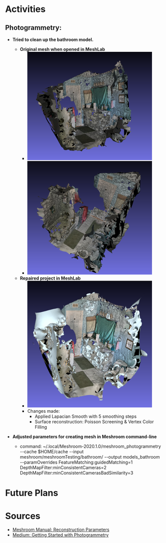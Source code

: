 # Activities

## Photogrammetry:

- **Tried to clean up the bathroom model.**
  - **Original mesh when opened in MeshLab** 
    - <img src="https://github.com/evelynhasama/CSResearch/blob/master/Spring2021-Reports/2021-04-06/bathroom1.png" width=400>
    - <img src="https://github.com/evelynhasama/CSResearch/blob/master/Spring2021-Reports/2021-04-06/bathroom2.png" width=400>
  - **Repaired project in MeshLab**
    - <img src="https://github.com/evelynhasama/CSResearch/blob/master/Spring2021-Reports/2021-04-15/bathroom_repair.png" width=400>
    - Changes made:
      - Applied Lapacian Smooth with 5 smoothing steps
      - Surface reconstruction: Poisson Screening & Vertex Color Filling

- **Adjusted parameters for creating mesh in Meshroom command-line**
  - command: ~/.local/Meshroom-2020.1.0/meshroom_photogrammetry --cache $HOME/cache --input meshroom/meshroomTesting/bathroom/ --output models_bathroom --paramOverrides FeatureMatching:guidedMatching=1 DepthMapFilter:minConsistentCameras=2 DepthMapFilter:minConsistentCamerasBadSimilarity=3
    
# Future Plans

# Sources
- [Meshroom Manual: Reconstruction Parameters](https://meshroom-manual.readthedocs.io/en/latest/faq/reconstruction-parameters/reconstruction-parameters.html)
- [Medium: Getting Started with Photogrammetry](https://medium.com/realities-io/getting-started-with-photogrammetry-d0a6ee40cb72)

